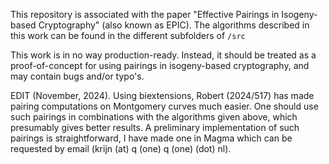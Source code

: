 This repository is associated with the paper "Effective Pairings in Isogeny-based Cryptography" (also known as EPIC).
The algorithms described in this work can be found in the different subfolders of `/src`

This work is in no way production-ready. Instead, it should be treated as a proof-of-concept for using pairings in isogeny-based cryptography,
and may contain bugs and/or typo's.

EDIT (November, 2024).
Using biextensions, Robert (2024/517) has made pairing computations on Montgomery curves much easier. One should use such pairings
in combinations with the algorithms given above, which presumably gives better results. A preliminary implementation of such pairings
is straightforward, I have made one in Magma which can be requested by email (krijn (at) q (one) q (one) (dot) nl).
